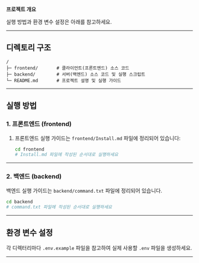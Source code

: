**프로젝트 개요**


실행 방법과 환경 변수 설정은 아래를 참고하세요.

---

## 디렉토리 구조

```
/
├─ frontend/       # 클라이언트(프론트엔드) 소스 코드
├─ backend/        # 서버(백엔드) 소스 코드 및 실행 스크립트
└─ README.md       # 프로젝트 설명 및 실행 가이드
```

---

## 실행 방법

### 1. 프론트엔드 (frontend)

1. 프론트엔드 실행 가이드는 `frontend/Install.md` 파일에 정리되어 있습니다:

   ```bash
   cd frontend
   # Install.md 파일에 작성된 순서대로 실행하세요
   ```
---

### 2. 백엔드 (backend)

백엔드 실행 가이드는 `backend/command.txt` 파일에 정리되어 있습니다.

```bash
cd backend
# command.txt 파일에 작성된 순서대로 실행하세요
```

---

## 환경 변수 설정

각 디렉터리마다 `.env.example` 파일을 참고하여 실제 사용할 `.env` 파일을 생성하세요.

---





